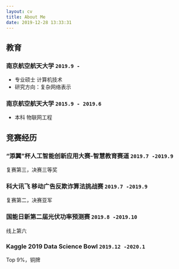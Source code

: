 ```yaml
---
layout: cv
title: About Me
date: 2019-12-28 13:33:31
---
```

## 教育

### **南京航空航天大学** `2019.9 -`

- 专业硕士 计算机技术
- 研究方向：复杂网络表示

### **南京航空航天大学** `2015.9 - 2019.6`

- 本科 物联网工程

## 竞赛经历

### **“添翼”杯人工智能创新应用大赛-智慧教育赛道** `2019.7 -2019.9`
复赛第三，决赛三等奖

### **科大讯飞 移动广告反欺诈算法挑战赛** `2019.7 -2019.9`
复赛第二，决赛亚军

### **国能日新第二届光伏功率预测赛** `2019.8 -2019.10`
线上第六

### **Kaggle 2019 Data Science Bowl** `2019.12 -2020.1`
Top 9%，铜牌